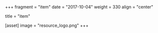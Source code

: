 +++
fragment = "item"
date = "2017-10-04"
weight = 330
align = "center"

title = "item"

[asset]
  image = "resource_logo.png"
+++
